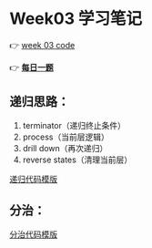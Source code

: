 # Week03 学习笔记

👉 [week 03 code](https://github.com/Gamig0/algorithm008-class01/tree/master/Week_03/week03code)

👉 [**每日一题**](https://github.com/Gamig0/algorithm008-class01/tree/master/Week_02/week02code/daily)

## 递归思路：

1. terminator（递归终止条件）
2. process（当前层逻辑）
3. drill down（再次递归）
4. reverse states（清理当前层）

[递归代码模版]([https://github.com/Gamig0/algorithm008-class01/blob/master/Week_03/%E9%80%92%E5%BD%92%E4%BB%A3%E7%A0%81%E6%A8%A1%E7%89%88.md](https://github.com/Gamig0/algorithm008-class01/blob/master/Week_03/递归代码模版.md))



## 分治：

[分治代码模版]([https://github.com/Gamig0/algorithm008-class01/blob/master/Week_03/%E5%88%86%E6%B2%BB%E4%BB%A3%E7%A0%81%E6%A8%A1%E7%89%88.md](https://github.com/Gamig0/algorithm008-class01/blob/master/Week_03/分治代码模版.md))






